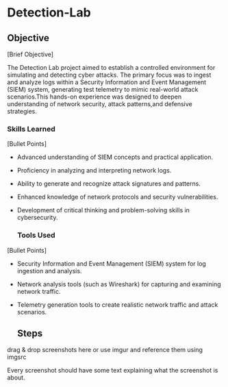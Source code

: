 # Detection-Lab

## Objective
[Brief Objective]

The Detection Lab project aimed to establish a controlled environment for simulating and detecting cyber attacks. The primary focus was to ingest and analyze logs within a Security Information and Event Management (SIEM) system, generating test telemetry to mimic real-world attack scenarios.This hands-on experience was designed to deepen understanding of network security, attack patterns,and defensive strategies.

### Skills Learned
[Bullet Points]

- Advanced understanding of SIEM concepts and practical application.
- Proficiency in analyzing and interpreting network logs.
- Ability to generate and recognize attack signatures and patterns.
- Enhanced knowledge of network protocols and security vulnerabilities.
- Development of critical thinking and problem-solving skills in cybersecurity.

  ### Tools Used
[Bullet Points]

- Security Information and Event Management (SIEM) system for log ingestion and analysis.
- Network analysis tools (such as Wireshark) for capturing and examining network traffic.
- Telemetry generation tools to create realistic network traffic and attack scenarios.

  ## Steps
drag & drop screenshots here or use imgur and reference them using imgsrc

Every screenshot should have some text explaining what the screenshot is about.
